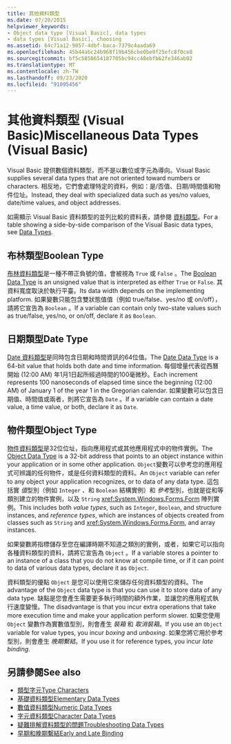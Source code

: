 ```yaml
---
title: 其他資料類型
ms.date: 07/20/2015
helpviewer_keywords:
- Object data type [Visual Basic], data types
- data types [Visual Basic], choosing
ms.assetid: 64c71a12-9057-4dbf-baca-7379c4aada69
ms.openlocfilehash: 45b44abc24b968f19b456cbe0be0f25efc8f0ce8
ms.sourcegitcommit: bf5c5850654187705bc94cc40ebfb62fe346ab02
ms.translationtype: MT
ms.contentlocale: zh-TW
ms.lasthandoff: 09/23/2020
ms.locfileid: "91095456"
---
```

# <a name="miscellaneous-data-types-visual-basic"></a><span data-ttu-id="c6790-102">其他資料類型 (Visual Basic)</span><span class="sxs-lookup"><span data-stu-id="c6790-102">Miscellaneous Data Types (Visual Basic)</span></span>

<span data-ttu-id="c6790-103">Visual Basic 提供數個資料類型，而不是以數位或字元為導向。</span><span class="sxs-lookup"><span data-stu-id="c6790-103">Visual Basic supplies several data types that are not oriented toward numbers or characters.</span></span> <span data-ttu-id="c6790-104">相反地，它們會處理特定的資料，例如：是/否值、日期/時間值和物件位址。</span><span class="sxs-lookup"><span data-stu-id="c6790-104">Instead, they deal with specialized data such as yes/no values, date/time values, and object addresses.</span></span>  
  
 <span data-ttu-id="c6790-105">如需顯示 Visual Basic 資料類型的並列比較的資料表，請參閱 [資料類型](../../../language-reference/data-types/index.md)。</span><span class="sxs-lookup"><span data-stu-id="c6790-105">For a table showing a side-by-side comparison of the Visual Basic data types, see [Data Types](../../../language-reference/data-types/index.md).</span></span>  
  
## <a name="boolean-type"></a><span data-ttu-id="c6790-106">布林類型</span><span class="sxs-lookup"><span data-stu-id="c6790-106">Boolean Type</span></span>  

 <span data-ttu-id="c6790-107">[布林資料類型](../../../language-reference/data-types/boolean-data-type.md)是一種不帶正負號的值，會被視為 `True` 或 `False` 。</span><span class="sxs-lookup"><span data-stu-id="c6790-107">The [Boolean Data Type](../../../language-reference/data-types/boolean-data-type.md) is an unsigned value that is interpreted as either `True` or `False`.</span></span> <span data-ttu-id="c6790-108">其資料寬度取決於執行平臺。</span><span class="sxs-lookup"><span data-stu-id="c6790-108">Its data width depends on the implementing platform.</span></span> <span data-ttu-id="c6790-109">如果變數只能包含雙狀態值值（例如 true/false、yes/no 或 on/off），請將它宣告為 `Boolean` 。</span><span class="sxs-lookup"><span data-stu-id="c6790-109">If a variable can contain only two-state values such as true/false, yes/no, or on/off, declare it as `Boolean`.</span></span>  
  
## <a name="date-type"></a><span data-ttu-id="c6790-110">日期類型</span><span class="sxs-lookup"><span data-stu-id="c6790-110">Date Type</span></span>  

 <span data-ttu-id="c6790-111">[Date 資料類型](../../../language-reference/data-types/date-data-type.md)是同時包含日期和時間資訊的64位值。</span><span class="sxs-lookup"><span data-stu-id="c6790-111">The [Date Data Type](../../../language-reference/data-types/date-data-type.md) is a 64-bit value that holds both date and time information.</span></span> <span data-ttu-id="c6790-112">每個增量代表從西曆開始 (12:00 AM) 年1月1日起所經過時間的100毫微秒。</span><span class="sxs-lookup"><span data-stu-id="c6790-112">Each increment represents 100 nanoseconds of elapsed time since the beginning (12:00 AM) of January 1 of the year 1 in the Gregorian calendar.</span></span> <span data-ttu-id="c6790-113">如果變數可以包含日期值、時間值或兩者，則將它宣告為 `Date` 。</span><span class="sxs-lookup"><span data-stu-id="c6790-113">If a variable can contain a date value, a time value, or both, declare it as `Date`.</span></span>  
  
## <a name="object-type"></a><span data-ttu-id="c6790-114">物件類型</span><span class="sxs-lookup"><span data-stu-id="c6790-114">Object Type</span></span>  

 <span data-ttu-id="c6790-115">[物件資料類型](../../../language-reference/data-types/object-data-type.md)是32位位址，指向應用程式或其他應用程式中的物件實例。</span><span class="sxs-lookup"><span data-stu-id="c6790-115">The [Object Data Type](../../../language-reference/data-types/object-data-type.md) is a 32-bit address that points to an object instance within your application or in some other application.</span></span> <span data-ttu-id="c6790-116">`Object`變數可以參考您的應用程式可辨識的任何物件，或是任何資料類型的資料。</span><span class="sxs-lookup"><span data-stu-id="c6790-116">An `Object` variable can refer to any object your application recognizes, or to data of any data type.</span></span> <span data-ttu-id="c6790-117">這包括實 *值*型別（例如 `Integer` 、和 `Boolean` 結構實例）和 *參考*型別，也就是從和等類別建立的物件實例，以及 `String` <xref:System.Windows.Forms.Form> 陣列實例。</span><span class="sxs-lookup"><span data-stu-id="c6790-117">This includes both *value types*, such as `Integer`, `Boolean`, and structure instances, and *reference types*, which are instances of objects created from classes such as `String` and <xref:System.Windows.Forms.Form>, and array instances.</span></span>  
  
 <span data-ttu-id="c6790-118">如果變數將指標儲存至您在編譯時期不知道之類別的實例，或者，如果它可以指向各種資料類型的資料，請將它宣告為 `Object` 。</span><span class="sxs-lookup"><span data-stu-id="c6790-118">If a variable stores a pointer to an instance of a class that you do not know at compile time, or if it can point to data of various data types, declare it as `Object`.</span></span>  
  
 <span data-ttu-id="c6790-119">資料類型的優點 `Object` 是您可以使用它來儲存任何資料類型的資料。</span><span class="sxs-lookup"><span data-stu-id="c6790-119">The advantage of the `Object` data type is that you can use it to store data of any data type.</span></span> <span data-ttu-id="c6790-120">缺點是您會產生需要更多執行時間的額外作業，並讓您的應用程式執行速度變慢。</span><span class="sxs-lookup"><span data-stu-id="c6790-120">The disadvantage is that you incur extra operations that take more execution time and make your application perform slower.</span></span> <span data-ttu-id="c6790-121">如果您使用 `Object` 變數作為實數值型別，則會產生 *裝箱* 和 *取消裝箱*。</span><span class="sxs-lookup"><span data-stu-id="c6790-121">If you use an `Object` variable for value types, you incur *boxing* and *unboxing*.</span></span> <span data-ttu-id="c6790-122">如果您將它用於參考型別，則會產生 *晚期繫結*。</span><span class="sxs-lookup"><span data-stu-id="c6790-122">If you use it for reference types, you incur *late binding*.</span></span>  
  
## <a name="see-also"></a><span data-ttu-id="c6790-123">另請參閱</span><span class="sxs-lookup"><span data-stu-id="c6790-123">See also</span></span>

- [<span data-ttu-id="c6790-124">類型字元</span><span class="sxs-lookup"><span data-stu-id="c6790-124">Type Characters</span></span>](type-characters.md)
- [<span data-ttu-id="c6790-125">基礎資料類型</span><span class="sxs-lookup"><span data-stu-id="c6790-125">Elementary Data Types</span></span>](elementary-data-types.md)
- [<span data-ttu-id="c6790-126">數值資料類型</span><span class="sxs-lookup"><span data-stu-id="c6790-126">Numeric Data Types</span></span>](numeric-data-types.md)
- [<span data-ttu-id="c6790-127">字元資料類型</span><span class="sxs-lookup"><span data-stu-id="c6790-127">Character Data Types</span></span>](character-data-types.md)
- [<span data-ttu-id="c6790-128">疑難排解資料類型的問題</span><span class="sxs-lookup"><span data-stu-id="c6790-128">Troubleshooting Data Types</span></span>](troubleshooting-data-types.md)
- [<span data-ttu-id="c6790-129">早期和晚期繫結</span><span class="sxs-lookup"><span data-stu-id="c6790-129">Early and Late Binding</span></span>](../early-late-binding/index.md)
